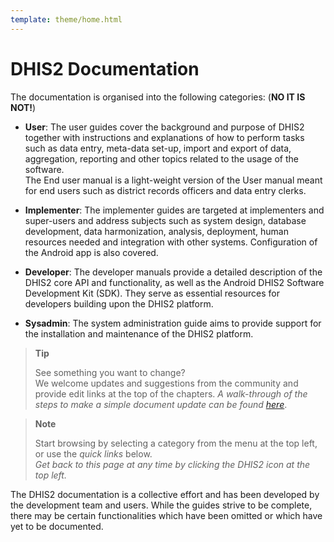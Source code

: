 ```yaml
---
template: theme/home.html
---
```


# DHIS2 Documentation

The documentation is organised into the following categories:  (**NO IT IS NOT!**)

- **User**:   The user guides cover the background and purpose of DHIS2 together with instructions and explanations of how to perform tasks such as data entry, meta-data set-up, import and export of data, aggregation, reporting and other topics related to the usage of the software.  
The End user manual is a light-weight version of the User manual meant for end users such as district records officers and data entry clerks.<!-- user -->  

- **Implementer**: The implementer guides are targeted at implementers and super-users and address subjects such as system design, database development, data harmonization, analysis, deployment, human resources needed and integration with other systems. Configuration of the Android app is also covered.<!-- implementer -->  

- **Developer**: The developer manuals provide a detailed description of the DHIS2 core API and functionality, as well as the Android DHIS2 Software Development Kit (SDK). They serve as essential resources for developers building upon the DHIS2 platform.<!-- developer -->  

- **Sysadmin**: The system administration guide aims to provide support for the installation and maintenance of the DHIS2 platform.<!-- sysadmin -->  

> **Tip**
>
> See something you want to change?  
> We welcome updates and suggestions from the community and provide edit links at the top of the chapters.
> _A walk-through of the steps to make a simple document update can be found [here](https://github.com/dhis2/dhis2-docs/blob/master/src/commonmark/en/content/common/submitting-a-doc-fix.md)_.

> **Note**
>
> Start browsing by selecting a category from the menu at the top left, or use the _quick links_ below.  
> _Get back to this page at any time by clicking the DHIS2 icon at the top left._



The DHIS2 documentation is a collective effort and has been developed by the development team and users. While the guides strive to be complete, there may be certain functionalities which have been omitted or which have yet to be documented.
